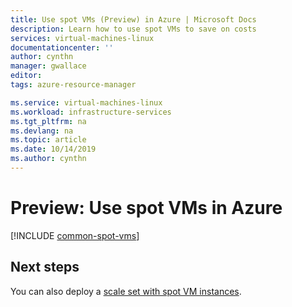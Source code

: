 ```yaml
---
title: Use spot VMs (Preview) in Azure | Microsoft Docs
description: Learn how to use spot VMs to save on costs
services: virtual-machines-linux
documentationcenter: ''
author: cynthn
manager: gwallace
editor:
tags: azure-resource-manager

ms.service: virtual-machines-linux
ms.workload: infrastructure-services
ms.tgt_pltfrm: na
ms.devlang: na
ms.topic: article
ms.date: 10/14/2019
ms.author: cynthn
---
```



# Preview: Use spot VMs in Azure


[!INCLUDE [common-spot-vms](../../../includes/virtual-machines-common-spot-vms.md)]  



## Next steps
You can also deploy a [scale set with spot VM instances](../../virtual-machine-scale-sets/use-spot.md).
